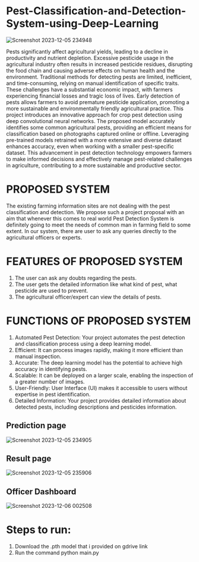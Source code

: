 # Pest-Classification-and-Detection-System-using-Deep-Learning
![Screenshot 2023-12-05 234948](https://github.com/NikhilAMathew/Pest-Classification-and-Detection-System-using-Deep-Learning/assets/117088447/4b3420f6-d067-4138-adaa-03eaf5a524ee)


Pests significantly affect agricultural yields, leading to a decline in productivity and nutrient depletion. Excessive pesticide usage in the agricultural industry often results in increased pesticide residues, disrupting the food chain and causing adverse effects on human health and the environment. Traditional methods for detecting pests are limited, inefficient, and time-consuming, relying on manual identification of specific traits. These challenges have a substantial economic impact, with farmers experiencing financial losses and tragic loss of lives. Early detection of pests allows farmers to avoid premature pesticide application, promoting a more sustainable and environmentally friendly agricultural practice. This project introduces an innovative approach for crop pest detection using deep convolutional neural networks. The proposed model accurately identifies some common agricultural pests, providing an efficient means for classification based on photographs captured online or offline. Leveraging pre-trained models retrained with a more extensive and diverse dataset enhances accuracy, even when working with a smaller pest-specific dataset. This advancement in pest detection technology empowers farmers to make informed decisions and effectively manage pest-related challenges in agriculture, contributing to a more sustainable and productive sector. 


# PROPOSED SYSTEM
The existing farming information sites are not dealing with the pest classification and detection. We propose such a project proposal with an aim that whenever this comes to real world Pest Detection System is definitely going to meet the needs of common man in farming field to some extent. In our system, there are user to ask any queries directly to the agricultural officers or experts. 


# FEATURES OF PROPOSED SYSTEM
1.	The user can ask any doubts regarding the pests.
2.	The user gets the detailed information like what kind of pest, what pesticide are used to prevent.
3.	The agricultural officer/expert can view the details of pests.


# FUNCTIONS OF PROPOSED SYSTEM
1.	Automated Pest Detection: Your project automates the pest detection and classification process using a deep learning model.
2.	Efficient: It can process images rapidly, making it more efficient than manual inspection.
3.	Accurate: The deep learning model has the potential to achieve high accuracy in identifying pests.
4.	Scalable: It can be deployed on a larger scale, enabling the inspection of a greater number of images.
5.	User-Friendly: User Interface (UI) makes it accessible to users without expertise in pest identification.
6.	Detailed Information: Your project provides detailed information about detected pests, including descriptions and pesticides information.


## Prediction page
![Screenshot 2023-12-05 234905](https://github.com/NikhilAMathew/Pest-Classification-and-Detection-System-using-Deep-Learning/assets/117088447/a76d6075-cf97-43d8-887b-d98ddc40794c)

## Result page
![Screenshot 2023-12-05 235906](https://github.com/NikhilAMathew/Pest-Classification-and-Detection-System-using-Deep-Learning/assets/117088447/415febc8-9588-4e37-8d57-b134fda46f10)

## Officer Dashboard
![Screenshot 2023-12-06 002508](https://github.com/NikhilAMathew/Pest-Classification-and-Detection-System-using-Deep-Learning/assets/117088447/65110c1b-e7b2-4326-a61a-2eb19c8695fd)

# Steps to run:
1. Download the .pth model that i provided on gdrive link
2. Run the command python main.py
